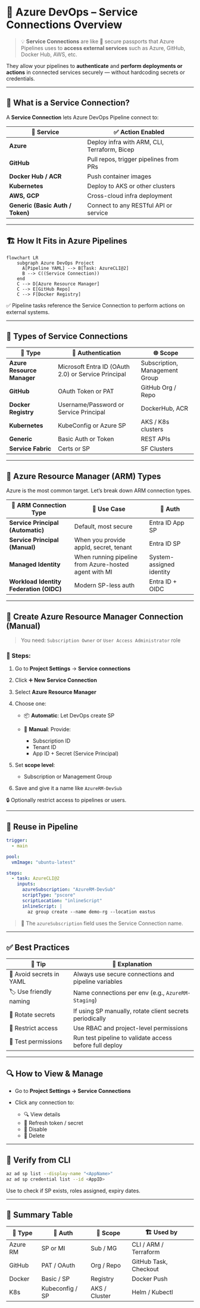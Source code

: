 # 🔗 Azure DevOps – Service Connections Overview

> 💡 **Service Connections** are like 🔐 secure passports that Azure Pipelines uses to **access external services** such as Azure, GitHub, Docker Hub, AWS, etc.

They allow your pipelines to **authenticate** and **perform deployments or actions** in connected services securely — without hardcoding secrets or credentials.

---

## 🧠 What is a Service Connection?

A **Service Connection** lets Azure DevOps Pipeline connect to:

| 💠 Service                       | ✅ Action Enabled                            |
| -------------------------------- | -------------------------------------------- |
| **Azure**                        | Deploy infra with ARM, CLI, Terraform, Bicep |
| **GitHub**                       | Pull repos, trigger pipelines from PRs       |
| **Docker Hub / ACR**             | Push container images                        |
| **Kubernetes**                   | Deploy to AKS or other clusters              |
| **AWS, GCP**                     | Cross-cloud infra deployment                 |
| **Generic (Basic Auth / Token)** | Connect to any RESTful API or service        |

---

## 🏗️ How It Fits in Azure Pipelines

```mermaid
flowchart LR
    subgraph Azure DevOps Project
      A[Pipeline YAML] --> B[Task: AzureCLI@2]
      B --> C((Service Connection))
    end
    C --> D[Azure Resource Manager]
    C --> E[GitHub Repo]
    C --> F[Docker Registry]
```

✅ Pipeline tasks reference the Service Connection to perform actions on external systems.

---

## 🧱 Types of Service Connections

| 🔌 Type                    | 🔐 Authentication                                   | 🌐 Scope                       |
| -------------------------- | --------------------------------------------------- | ------------------------------ |
| **Azure Resource Manager** | Microsoft Entra ID (OAuth 2.0) or Service Principal | Subscription, Management Group |
| **GitHub**                 | OAuth Token or PAT                                  | GitHub Org / Repo              |
| **Docker Registry**        | Username/Password or Service Principal              | DockerHub, ACR                 |
| **Kubernetes**             | KubeConfig or Azure SP                              | AKS / K8s clusters             |
| **Generic**                | Basic Auth or Token                                 | REST APIs                      |
| **Service Fabric**         | Certs or SP                                         | SF Clusters                    |

---

## 🔐 Azure Resource Manager (ARM) Types

Azure is the most common target. Let’s break down ARM connection types.

| 🔗 ARM Connection Type                  | 📌 Use Case                                           | 👤 Auth                  |
| --------------------------------------- | ----------------------------------------------------- | ------------------------ |
| **Service Principal (Automatic)**       | Default, most secure                                  | Entra ID App SP          |
| **Service Principal (Manual)**          | When you provide appId, secret, tenant                | Entra ID SP              |
| **Managed Identity**                    | When running pipeline from Azure-hosted agent with MI | System-assigned identity |
| **Workload Identity Federation (OIDC)** | Modern SP-less auth                                   | Entra ID + OIDC          |

---

## 🔧 Create Azure Resource Manager Connection (Manual)

> You need: `Subscription Owner` or `User Access Administrator` role

### 🔹 Steps:

1. Go to **Project Settings** → **Service connections**
2. Click ➕ **New Service Connection**
3. Select **Azure Resource Manager**
4. Choose one:

   - 📦 **Automatic**: Let DevOps create SP
   - 🧾 **Manual**: Provide:

     - Subscription ID
     - Tenant ID
     - App ID + Secret (Service Principal)

5. Set **scope level**:

   - Subscription or Management Group

6. Save and give it a name like `AzureRM-DevSub`

🔒 Optionally restrict access to pipelines or users.

---

## 🔄 Reuse in Pipeline

```yaml
trigger:
  - main

pool:
  vmImage: "ubuntu-latest"

steps:
  - task: AzureCLI@2
    inputs:
      azureSubscription: "AzureRM-DevSub"
      scriptType: "pscore"
      scriptLocation: "inlineScript"
      inlineScript: |
        az group create --name demo-rg --location eastus
```

> 🔁 The `azureSubscription` field uses the Service Connection name.

---

## ✅ Best Practices

| 🧠 Tip                   | 💬 Explanation                                           |
| ------------------------ | -------------------------------------------------------- |
| 🔐 Avoid secrets in YAML | Always use secure connections and pipeline variables     |
| 🏷️ Use friendly naming   | Name connections per env (e.g., `AzureRM-Staging`)       |
| 🔄 Rotate secrets        | If using SP manually, rotate client secrets periodically |
| 👥 Restrict access       | Use RBAC and project-level permissions                   |
| 🧪 Test permissions      | Run test pipeline to validate access before full deploy  |

---

## 🔍 How to View & Manage

- Go to **Project Settings → Service Connections**
- Click any connection to:

  - 🔍 View details
  - 🔁 Refresh token / secret
  - 🛑 Disable
  - 🧼 Delete

---

## 🧪 Verify from CLI

```bash
az ad sp list --display-name "<AppName>"
az ad sp credential list --id <AppID>
```

Use to check if SP exists, roles assigned, expiry dates.

---

## 🧵 Summary Table

| 🔌 Type  | 👨 Auth         | 📁 Scope      | 🏗️ Used by            |
| -------- | --------------- | ------------- | --------------------- |
| Azure RM | SP or MI        | Sub / MG      | CLI / ARM / Terraform |
| GitHub   | PAT / OAuth     | Org / Repo    | GitHub Task, Checkout |
| Docker   | Basic / SP      | Registry      | Docker Push           |
| K8s      | Kubeconfig / SP | AKS / Cluster | Helm / Kubectl        |
